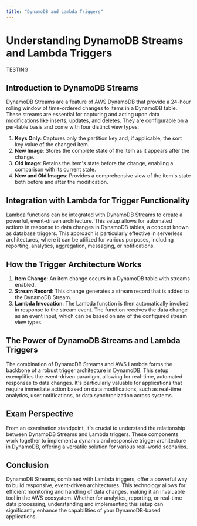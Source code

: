```yaml
---
title: "DynamoDB and Lambda Triggers"
---
```


# Understanding DynamoDB Streams and Lambda Triggers

TESTING

## Introduction to DynamoDB Streams

DynamoDB Streams are a feature of AWS DynamoDB that provide a 24-hour rolling window of time-ordered changes to items in a DynamoDB table. These streams are essential for capturing and acting upon data modifications like inserts, updates, and deletes. They are configurable on a per-table basis and come with four distinct view types:

1. **Keys Only**: Captures only the partition key and, if applicable, the sort key value of the changed item.
2. **New Image**: Stores the complete state of the item as it appears after the change.
3. **Old Image**: Retains the item's state before the change, enabling a comparison with its current state.
4. **New and Old Images**: Provides a comprehensive view of the item's state both before and after the modification.

## Integration with Lambda for Trigger Functionality

Lambda functions can be integrated with DynamoDB Streams to create a powerful, event-driven architecture. This setup allows for automated actions in response to data changes in DynamoDB tables, a concept known as database triggers. This approach is particularly effective in serverless architectures, where it can be utilized for various purposes, including reporting, analytics, aggregation, messaging, or notifications.

## How the Trigger Architecture Works

1. **Item Change**: An item change occurs in a DynamoDB table with streams enabled.
2. **Stream Record**: This change generates a stream record that is added to the DynamoDB Stream.
3. **Lambda Invocation**: The Lambda function is then automatically invoked in response to the stream event. The function receives the data change as an event input, which can be based on any of the configured stream view types.

## The Power of DynamoDB Streams and Lambda Triggers

The combination of DynamoDB Streams and AWS Lambda forms the backbone of a robust trigger architecture in DynamoDB. This setup exemplifies the event-driven paradigm, allowing for real-time, automated responses to data changes. It's particularly valuable for applications that require immediate action based on data modifications, such as real-time analytics, user notifications, or data synchronization across systems.

## Exam Perspective

From an examination standpoint, it's crucial to understand the relationship between DynamoDB Streams and Lambda triggers. These components work together to implement a dynamic and responsive trigger architecture in DynamoDB, offering a versatile solution for various real-world scenarios.

## Conclusion

DynamoDB Streams, combined with Lambda triggers, offer a powerful way to build responsive, event-driven architectures. This technology allows for efficient monitoring and handling of data changes, making it an invaluable tool in the AWS ecosystem. Whether for analytics, reporting, or real-time data processing, understanding and implementing this setup can significantly enhance the capabilities of your DynamoDB-based applications.
